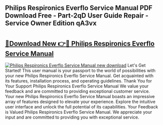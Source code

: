 ## Philips Respironics Everflo Service Manual PDF Download Free - Part-2qD User Guide Repair - Service Owner Edition qA3vx

# <h2><a href="http://bc8262.oget.top/?id=Philips+Respironics+Everflo+Service+Manual">🔗Download New 👉🔴 Philips Respironics Everflo Service Manual</a></h2>

[![Philips Respironics Everflo Service Manual new download](https://i.imgur.com/5g1atiW.png)](http://bc8262.oget.top/?id=Philips+Respironics+Everflo+Service+Manual)
Let's Get Started! This user manual is your passport to the world of possibilities with your new Philips Respironics Everflo Service Manual. Get acquainted with its features, installation process, and operating guidelines. Thank You for Your Support Philips Respironics Everflo Service Manual We value your feedback and are committed to providing exceptional customer service. Your new Philips Respironics Everflo Service Manual boasts an impressive array of features designed to elevate your experience. Explore the intuitive user interface and unlock the full potential of its capabilities. Your Feedback is Valued Philips Respironics Everflo Service Manual. We appreciate your input and are committed to providing you with exceptional service.
